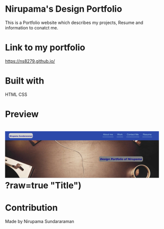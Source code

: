 # Nirupama's Design Portfolio

This is a Portfolio website which describes my projects, Resume and information to conatct me.

# Link to my portfolio
https://ns8279.github.io/

# Built with 
HTML
CSS

# Preview
# ![Alt text](./assets/images/read_me.png?raw=true "Title")?raw=true "Title")

# Contribution
Made by Nirupama Sundararaman

